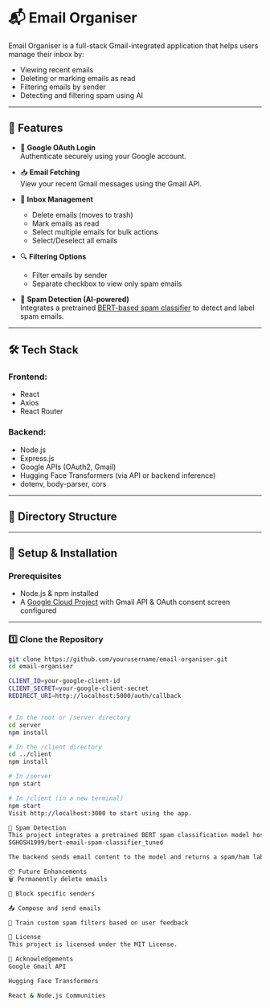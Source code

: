 # 📬 Email Organiser

Email Organiser is a full-stack Gmail-integrated application that helps users manage their inbox by:
- Viewing recent emails
- Deleting or marking emails as read
- Filtering emails by sender
- Detecting and filtering spam using AI

---

## 🚀 Features

- 🔐 **Google OAuth Login**  
  Authenticate securely using your Google account.

- 📥 **Email Fetching**  
  View your recent Gmail messages using the Gmail API.

- 🧹 **Inbox Management**  
  - Delete emails (moves to trash)
  - Mark emails as read
  - Select multiple emails for bulk actions
  - Select/Deselect all emails

- 🔍 **Filtering Options**  
  - Filter emails by sender
  - Separate checkbox to view only spam emails

- 🤖 **Spam Detection (AI-powered)**  
  Integrates a pretrained [BERT-based spam classifier](https://huggingface.co/SGHOSH1999/bert-email-spam-classifier_tuned) to detect and label spam emails.

---

## 🛠️ Tech Stack

### Frontend:
- React
- Axios
- React Router

### Backend:
- Node.js
- Express.js
- Google APIs (OAuth2, Gmail)
- Hugging Face Transformers (via API or backend inference)
- dotenv, body-parser, cors

---

## 🧩 Directory Structure


---

## 🧪 Setup & Installation

### Prerequisites
- Node.js & npm installed
- A [Google Cloud Project](https://console.cloud.google.com/) with Gmail API & OAuth consent screen configured

---

### 1️⃣ Clone the Repository

```bash
git clone https://github.com/yourusername/email-organiser.git
cd email-organiser
```
```bash
CLIENT_ID=your-google-client-id
CLIENT_SECRET=your-google-client-secret
REDIRECT_URI=http://localhost:5000/auth/callback


# In the root or /server directory
cd server
npm install

# In the /client directory
cd ../client
npm install

# In /server
npm start

# In /client (in a new terminal)
npm start
Visit http://localhost:3000 to start using the app.

🤖 Spam Detection
This project integrates a pretrained BERT spam classification model hosted on Hugging Face:
SGHOSH1999/bert-email-spam-classifier_tuned

The backend sends email content to the model and returns a spam/ham label to the frontend.

📦 Future Enhancements
🗑️ Permanently delete emails

🚫 Block specific senders

📤 Compose and send emails

🧠 Train custom spam filters based on user feedback

📝 License
This project is licensed under the MIT License.

🙌 Acknowledgements
Google Gmail API

Hugging Face Transformers

React & Node.js Communities
```
